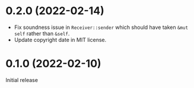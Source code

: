 # 0.2.0 (2022-02-14)

- Fix soundness issue in `Receiver::sender` which should have taken `&mut self`
  rather than `&self`.
- Update copyright date in MIT license.

# 0.1.0 (2022-02-10)

Initial release
